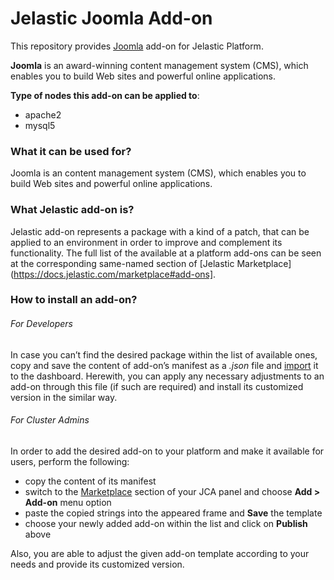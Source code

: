# Jelastic Joomla Add-on

This repository provides [Joomla](http://www.joomla.org/) add-on for Jelastic Platform.


**Joomla** is an award-winning content management system (CMS), which enables you to build Web sites and powerful online applications.

**Type of nodes this add-on can be applied to**:
  - apache2
  - mysql5

### What it can be used for?
Joomla is an content management system (CMS), which enables you to build Web sites and powerful online applications.



### What Jelastic add-on is?

Jelastic add-on represents a package with a kind of a patch, that can be applied to an environment in order to improve and complement its functionality. The full list of the available at a platform add-ons can be seen at the corresponding same-named section of [Jelastic Marketplace](https://docs.jelastic.com/marketplace#add-ons].

### How to install an add-on?
###### For Developers

In case you can’t find the desired package within the list of available ones, copy and save the content of add-on’s manifest as a *.json* file and [import](https://docs.jelastic.com/environment-export-import#import) it to the dashboard. Herewith, you can apply any necessary adjustments to an add-on through this file (if such are required) and install its customized version in the similar way.

###### For Cluster Admins

In order to add the desired add-on to your platform and make it available for users, perform the following:
- copy the content of its manifest 
- switch to the [Marketplace](http://ops-docs.jelastic.com/marketplace-46) section of your JCA panel and choose **Add > Add-on** menu option
- paste the copied strings into the appeared frame and **Save** the template
- choose your newly added add-on within the list and click on **Publish** above

Also, you are able to adjust the given add-on template according to your needs and provide its customized version.


